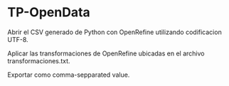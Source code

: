 # TP-OpenData
Abrir el CSV generado de Python con OpenRefine utilizando codificacion UTF-8.

Aplicar las transformaciones de OpenRefine ubicadas en el archivo transformaciones.txt.

Exportar como comma-sepparated value.

